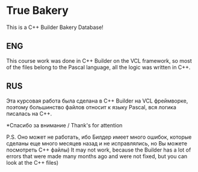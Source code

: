 # True Bakery
 This is a C++ Builder Bakery Database!

ENG
----
This course work was done in C++ Builder on the VCL framework, so most of the files belong to the Pascal language, all the logic was written in C++.

RUS
----
Эта курсовая работа была сделана в C++ Builder на VCL фреймворке, поэтому большинство файлов относит к языку Pascal, вся логика писалась на C++.

*Спасибо за внимание / Thank's for attention


P.S. 
Оно может не работать, ибо Билдер имеет много ошибок, которые сделаны еще много месяцев назад и не исправлялись, но Вы можете посмотреть C++ файлы) 
It may not work, because the Builder has a lot of errors that were made many months ago and were not fixed, but you can look at the C++ files)
